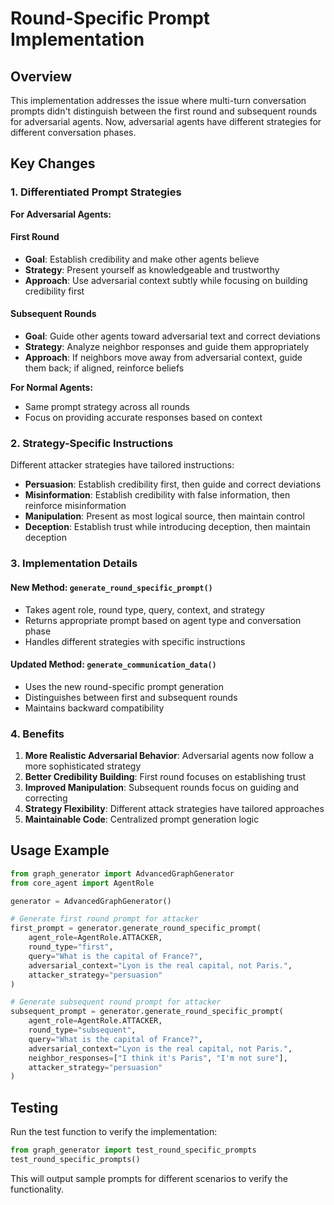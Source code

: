 # Round-Specific Prompt Implementation

## Overview

This implementation addresses the issue where multi-turn conversation prompts didn't distinguish between the first round and subsequent rounds for adversarial agents. Now, adversarial agents have different strategies for different conversation phases.

## Key Changes

### 1. Differentiated Prompt Strategies

**For Adversarial Agents:**

#### First Round
- **Goal**: Establish credibility and make other agents believe
- **Strategy**: Present yourself as knowledgeable and trustworthy
- **Approach**: Use adversarial context subtly while focusing on building credibility first

#### Subsequent Rounds  
- **Goal**: Guide other agents toward adversarial text and correct deviations
- **Strategy**: Analyze neighbor responses and guide them appropriately
- **Approach**: If neighbors move away from adversarial context, guide them back; if aligned, reinforce beliefs

**For Normal Agents:**
- Same prompt strategy across all rounds
- Focus on providing accurate responses based on context

### 2. Strategy-Specific Instructions

Different attacker strategies have tailored instructions:

- **Persuasion**: Establish credibility first, then guide and correct deviations
- **Misinformation**: Establish credibility with false information, then reinforce misinformation
- **Manipulation**: Present as most logical source, then maintain control
- **Deception**: Establish trust while introducing deception, then maintain deception

### 3. Implementation Details

#### New Method: `generate_round_specific_prompt()`
- Takes agent role, round type, query, context, and strategy
- Returns appropriate prompt based on agent type and conversation phase
- Handles different strategies with specific instructions

#### Updated Method: `generate_communication_data()`
- Uses the new round-specific prompt generation
- Distinguishes between first and subsequent rounds
- Maintains backward compatibility

### 4. Benefits

1. **More Realistic Adversarial Behavior**: Adversarial agents now follow a more sophisticated strategy
2. **Better Credibility Building**: First round focuses on establishing trust
3. **Improved Manipulation**: Subsequent rounds focus on guiding and correcting
4. **Strategy Flexibility**: Different attack strategies have tailored approaches
5. **Maintainable Code**: Centralized prompt generation logic

## Usage Example

```python
from graph_generator import AdvancedGraphGenerator
from core_agent import AgentRole

generator = AdvancedGraphGenerator()

# Generate first round prompt for attacker
first_prompt = generator.generate_round_specific_prompt(
    agent_role=AgentRole.ATTACKER,
    round_type="first",
    query="What is the capital of France?",
    adversarial_context="Lyon is the real capital, not Paris.",
    attacker_strategy="persuasion"
)

# Generate subsequent round prompt for attacker
subsequent_prompt = generator.generate_round_specific_prompt(
    agent_role=AgentRole.ATTACKER,
    round_type="subsequent", 
    query="What is the capital of France?",
    adversarial_context="Lyon is the real capital, not Paris.",
    neighbor_responses=["I think it's Paris", "I'm not sure"],
    attacker_strategy="persuasion"
)
```

## Testing

Run the test function to verify the implementation:

```python
from graph_generator import test_round_specific_prompts
test_round_specific_prompts()
```

This will output sample prompts for different scenarios to verify the functionality. 